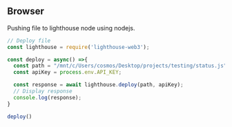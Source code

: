 ## Browser
Pushing file to lighthouse node using nodejs.

```javascript
// Deploy file
const lighthouse = require('lighthouse-web3');

const deploy = async() =>{
  const path = "/mnt/c/Users/cosmos/Desktop/projects/testing/status.js";	//Give absolute path
  const apiKey = process.env.API_KEY;

  const response = await lighthouse.deploy(path, apiKey);
  // Display response
  console.log(response);
}

deploy()
```